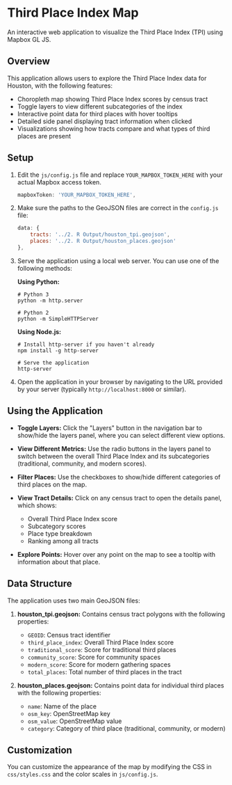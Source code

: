 # Third Place Index Map

An interactive web application to visualize the Third Place Index (TPI) using Mapbox GL JS.

## Overview

This application allows users to explore the Third Place Index data for Houston, with the following features:

- Choropleth map showing Third Place Index scores by census tract
- Toggle layers to view different subcategories of the index
- Interactive point data for third places with hover tooltips
- Detailed side panel displaying tract information when clicked
- Visualizations showing how tracts compare and what types of third places are present

## Setup

1. Edit the `js/config.js` file and replace `YOUR_MAPBOX_TOKEN_HERE` with your actual Mapbox access token.
   ```javascript
   mapboxToken: 'YOUR_MAPBOX_TOKEN_HERE',
   ```

2. Make sure the paths to the GeoJSON files are correct in the `config.js` file:
   ```javascript
   data: {
       tracts: '../2. R Output/houston_tpi.geojson',
       places: '../2. R Output/houston_places.geojson'
   },
   ```

3. Serve the application using a local web server. You can use one of the following methods:

   **Using Python:**
   ```
   # Python 3
   python -m http.server
   
   # Python 2
   python -m SimpleHTTPServer
   ```

   **Using Node.js:**
   ```
   # Install http-server if you haven't already
   npm install -g http-server
   
   # Serve the application
   http-server
   ```

4. Open the application in your browser by navigating to the URL provided by your server (typically `http://localhost:8000` or similar).

## Using the Application

- **Toggle Layers:** Click the "Layers" button in the navigation bar to show/hide the layers panel, where you can select different view options.
  
- **View Different Metrics:** Use the radio buttons in the layers panel to switch between the overall Third Place Index and its subcategories (traditional, community, and modern scores).
  
- **Filter Places:** Use the checkboxes to show/hide different categories of third places on the map.
  
- **View Tract Details:** Click on any census tract to open the details panel, which shows:
  - Overall Third Place Index score
  - Subcategory scores
  - Place type breakdown
  - Ranking among all tracts
  
- **Explore Points:** Hover over any point on the map to see a tooltip with information about that place.

## Data Structure

The application uses two main GeoJSON files:

1. **houston_tpi.geojson:** Contains census tract polygons with the following properties:
   - `GEOID`: Census tract identifier
   - `third_place_index`: Overall Third Place Index score
   - `traditional_score`: Score for traditional third places
   - `community_score`: Score for community spaces
   - `modern_score`: Score for modern gathering spaces
   - `total_places`: Total number of third places in the tract

2. **houston_places.geojson:** Contains point data for individual third places with the following properties:
   - `name`: Name of the place
   - `osm_key`: OpenStreetMap key
   - `osm_value`: OpenStreetMap value
   - `category`: Category of third place (traditional, community, or modern)

## Customization

You can customize the appearance of the map by modifying the CSS in `css/styles.css` and the color scales in `js/config.js`. 
